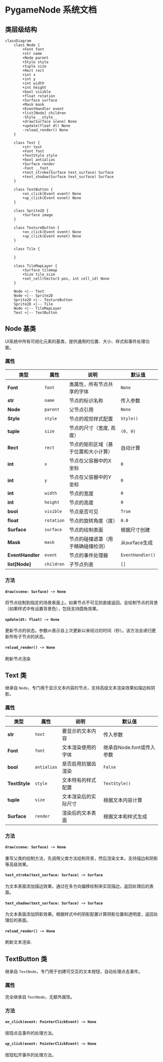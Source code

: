# PygameNode 系统文档

## 类层级结构

```mermaid
classDiagram
    class Node {
        +Font font
        +str name
        +Node parent
        +Style style
        +tuple size
        +Rect rect
        +int x
        +int y
        +int width
        +int height
        +bool visible
        +float rotation
        +Surface surface
        +Mask mask
        +EventHandler event
        +list[Node] children
        -Style __style__
        +draw(Surface scene) None
        +update(float dt) None
        -reload_render() None
    }
    
    class Text {
        +str text
        +Font font
        +TextStyle style
        +bool antialias
        +Surface render
        -Font __font__
        +text_stroke(Surface text_surface) Surface
        +text_shadow(Surface text_surface) Surface
    }
    
    class TextButton {
        +on_click(Event event) None
        +up_click(Event evnet) None
    }
    
    class Sprite2D {
        +Surface image
    }
    
    class TextureButton {
        +on_click(Event event) None
        +up_click(Event evnet) None
    }
    
    class Tile {
        
    }
    
    class TileMapLayer {
        +Surface tilemap
        +Size tile_size
        +set_cell(Vector3 pos, int cell_id) None
    }
    
    Node <|-- Text
    Node <|-- Sprite2D
    Sprite2D <|-- TextureButton
    Sprite2D <|-- Tile
    Node <|-- TileMapLayer
    Text <|-- TextButton
```

## Node 基类
UI系统中所有可视化元素的基类，提供通用的位置、大小、样式和事件处理功能。

### 属性

| 类型               | 属性         | 说明                 | 默认值              |
|------------------|------------|--------------------|------------------|
| **Font**         | `font`     | 类属性，所有节点共享的字体      | `None`           |
| **str**          | `name`     | 节点的标识名称            | 传入参数             |
| **Node**         | `parent`   | 父节点引用              | `None`           |
| **Style**        | `style`    | 节点的视觉样式配置          | `Style()`        |
| **tuple**        | `size`     | 节点的尺寸（宽度, 高度）      | `(0, 0)`         |
| **Rect**         | `rect`     | 节点的矩形区域（基于位置和大小计算） | 自动计算             |
| **int**          | `x`        | 节点在父容器中的X坐标        | `0`              |
| **int**          | `y`        | 节点在父容器中的Y坐标        | `0`              |
| **int**          | `width`    | 节点的宽度              | `0`              |
| **int**          | `height`   | 节点的高度              | `0`              |
| **bool**         | `visible`  | 节点是否可见             | `True`           |
| **float**        | `rotation` | 节点的旋转角度（度）         | `0.0`            |
| **Surface**      | `surface`  | 节点的绘制表面            | 根据尺寸创建           |
| **Mask**         | `mask`     | 节点的碰撞遮罩（用于精确碰撞检测）  | 从surface生成       |
| **EventHandler** | `event`    | 节点的事件处理器           | `EventHandler()` |
| **list[Node]**   | `children` | 子节点列表              | `[]`             |

### 方法

#### `draw(scene: Surface) -> None`
将节点绘制到指定的场景表面上。如果节点不可见则直接返回。会绘制节点的背景（如果样式中有设置背景色），包括支持圆角效果。

#### `update(dt: float) -> None`
更新节点的状态。参数`dt`表示自上次更新以来经过的时间（秒）。该方法会递归更新所有子节点的状态。

#### `reload_render() -> None`
刷新节点渲染

## Text 类
继承自 `Node`，专门用于显示文本内容的节点，支持高级文本渲染效果如描边和阴影。

### 属性

| 类型            | 属性          | 说明         | 默认值               |
|---------------|-------------|------------|-------------------|
| **str**       | `text`      | 要显示的文本内容   | 传入参数              |
| **Font**      | `font`      | 文本渲染使用的字体  | 继承自Node.font或传入参数 |
| **bool**      | `antialias` | 是否启用抗锯齿渲染  | `False`           |
| **TextStyle** | `style`     | 文本特有的样式配置  | `TextStyle()`     |
| **tuple**     | `size`      | 文本渲染后的实际尺寸 | 根据文本内容计算          |
| **Surface**   | `render`    | 渲染后的文本表面   | 根据文本和样式生成         |

### 方法

#### `draw(scene: Surface) -> None`
重写父类的绘制方法，先调用父类方法绘制背景，然后渲染文本。支持描边和阴影等高级效果。

#### `text_stroke(text_surface: Surface) -> Surface`
为文本表面添加描边效果。通过在多方向偏移绘制来实现描边，返回处理后的表面。

#### `text_shadow(text_surface: Surface) -> Surface`
为文本表面添加阴影效果。根据样式中的阴影配置计算阴影位置和透明度，返回处理后的表面。

#### `reload_render() -> None`
刷新文本渲染.

## TextButton 类
继承自 `TextNode`，专门用于创建可交互的文本按钮，自动处理点击事件。

### 属性
完全继承自 `TextNode`，无额外属性。

### 方法

#### `on_click(event: PointerClickEvent) -> None`
按钮点击事件的处理方法。

#### `up_click(event: PointerClickEvent) -> None`
按钮松开事件的处理方法。
